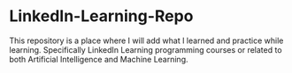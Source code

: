 # LinkedIn-Learning-Repo
This repository is a place where I will add what I learned and practice while learning. Specifically LinkedIn Learning programming courses or related to both Artificial Intelligence and Machine Learning.
